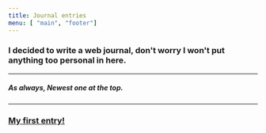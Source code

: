 ```yaml
---
title: Journal entries
menu: [ "main", "footer"]
---
```


### I decided to write a web journal, don't worry I won't put anything too personal in here.
---
##### As always, Newest one at the top.
---
### [My first entry!](/journal/myfirst/)
